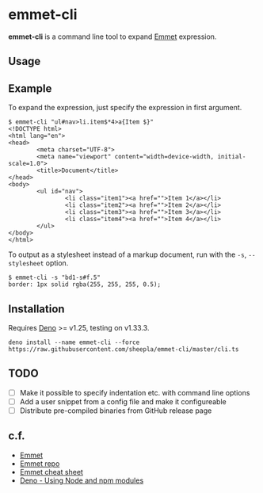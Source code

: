 # emmet-cli

**emmet-cli** is a command line tool to expand [Emmet](https://emmet.io) expression.

## Usage

## Example

To expand the expression, just specify the expression in first argument.

```
$ emmet-cli "ul#nav>li.item$*4>a{Item $}"
<!DOCTYPE html>
<html lang="en">
<head>
        <meta charset="UTF-8">
        <meta name="viewport" content="width=device-width, initial-scale=1.0">
        <title>Document</title>
</head>
<body>
        <ul id="nav">
                <li class="item1"><a href="">Item 1</a></li>
                <li class="item2"><a href="">Item 2</a></li>
                <li class="item3"><a href="">Item 3</a></li>
                <li class="item4"><a href="">Item 4</a></li>
        </ul>
</body>
</html>
```

To output as a stylesheet instead of a markup document, run with the `-s`, `--stylesheet` option.

```
$ emmet-cli -s "bd1-s#f.5"
border: 1px solid rgba(255, 255, 255, 0.5);
```

## Installation

Requires [Deno](https://deno.land) >= v1.25, testing on v1.33.3.

```
deno install --name emmet-cli --force https://raw.githubusercontent.com/sheepla/emmet-cli/master/cli.ts
```

## TODO

- [ ] Make it possible to specify indentation etc. with command line options
- [ ] Add a user snippet from a config file and make it configureable
- [ ] Distribute pre-compiled binaries from GitHub release page

## c.f.

- [Emmet](https://emmet.io)
- [Emmet repo](https://github.com/emmetio/emmet)
- [Emmet cheat sheet](https://docs.emmet.io/cheat-sheet/)
- [Deno - Using Node and npm modules](https://deno.com/manual@v1.33.3/node#node-and-npm-modules)
